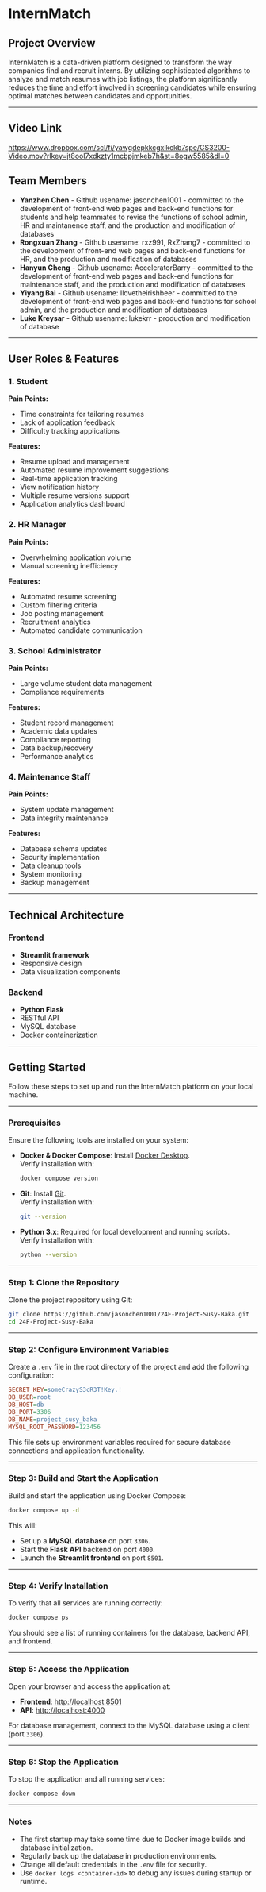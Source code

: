 # InternMatch

## Project Overview
InternMatch is a data-driven platform designed to transform the way companies find and recruit interns. By utilizing sophisticated algorithms to analyze and match resumes with job listings, the platform significantly reduces the time and effort involved in screening candidates while ensuring optimal matches between candidates and opportunities.

---
## Video Link
https://www.dropbox.com/scl/fi/yawgdepkkcgxikckb7spe/CS3200-Video.mov?rlkey=jt8ool7xdkzty1mcbpjmkeb7h&st=8ogw5585&dl=0

## Team Members
- **Yanzhen Chen** - Github usename: jasonchen1001 - committed to the development of front-end web pages and back-end functions for students and help teammates to revise the functions of school admin, HR and maintanence staff, and the production and modification of databases
- **Rongxuan Zhang** - Github usename: rxz991, RxZhang7 - committed to the development of front-end web pages and back-end functions for HR, and the production and modification of databases
- **Hanyun Cheng** - Github usename: AcceleratorBarry - committed to the development of front-end web pages and back-end functions for maintenance staff, and the production and modification of databases
- **Yiyang Bai** - Github usename: Ilovetheirishbeer - committed to the development of front-end web pages and back-end functions for school admin, and the production and modification of databases
- **Luke Kreysar** - Github usename: lukekrr - production and modification of database

---

## User Roles & Features

### 1. Student
**Pain Points:**
- Time constraints for tailoring resumes
- Lack of application feedback
- Difficulty tracking applications

**Features:**
- Resume upload and management
- Automated resume improvement suggestions
- Real-time application tracking
- View notification history
- Multiple resume versions support
- Application analytics dashboard

### 2. HR Manager
**Pain Points:**
- Overwhelming application volume
- Manual screening inefficiency

**Features:**
- Automated resume screening
- Custom filtering criteria
- Job posting management
- Recruitment analytics
- Automated candidate communication

### 3. School Administrator
**Pain Points:**
- Large volume student data management
- Compliance requirements

**Features:**
- Student record management
- Academic data updates
- Compliance reporting
- Data backup/recovery
- Performance analytics

### 4. Maintenance Staff
**Pain Points:**
- System update management
- Data integrity maintenance

**Features:**
- Database schema updates
- Security implementation
- Data cleanup tools
- System monitoring
- Backup management

---

## Technical Architecture

### Frontend
- **Streamlit framework**
- Responsive design
- Data visualization components

### Backend
- **Python Flask**
- RESTful API
- MySQL database
- Docker containerization


---

## Getting Started

Follow these steps to set up and run the InternMatch platform on your local machine.

---

### Prerequisites

Ensure the following tools are installed on your system:

- **Docker & Docker Compose**: Install [Docker Desktop](https://www.docker.com/products/docker-desktop).  
  Verify installation with:
  ```bash
  docker compose version
  ```
- **Git**: Install [Git](https://git-scm.com/).  
  Verify installation with:
  ```bash
  git --version
  ```
- **Python 3.x**: Required for local development and running scripts.  
  Verify installation with:
  ```bash
  python --version
  ```

---

### Step 1: Clone the Repository

Clone the project repository using Git:

```bash
git clone https://github.com/jasonchen1001/24F-Project-Susy-Baka.git
cd 24F-Project-Susy-Baka
```

---

### Step 2: Configure Environment Variables

Create a `.env` file in the root directory of the project and add the following configuration:

```ini
SECRET_KEY=someCrazyS3cR3T!Key.!
DB_USER=root
DB_HOST=db
DB_PORT=3306
DB_NAME=project_susy_baka
MYSQL_ROOT_PASSWORD=123456
```

This file sets up environment variables required for secure database connections and application functionality.

---

### Step 3: Build and Start the Application

Build and start the application using Docker Compose:

```bash
docker compose up -d
```

This will:
- Set up a **MySQL database** on port `3306`.
- Start the **Flask API** backend on port `4000`.
- Launch the **Streamlit frontend** on port `8501`.

---

### Step 4: Verify Installation

To verify that all services are running correctly:

```bash
docker compose ps
```

You should see a list of running containers for the database, backend API, and frontend.

---

### Step 5: Access the Application

Open your browser and access the application at:

- **Frontend**: [http://localhost:8501](http://localhost:8501)  
- **API**: [http://localhost:4000](http://localhost:4000)

For database management, connect to the MySQL database using a client (port `3306`).

---

### Step 6: Stop the Application

To stop the application and all running services:

```bash
docker compose down
```

---


### Notes

- The first startup may take some time due to Docker image builds and database initialization.
- Regularly back up the database in production environments.
- Change all default credentials in the `.env` file for security.
- Use `docker logs <container-id>` to debug any issues during startup or runtime.

